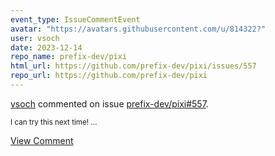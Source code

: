 ```yaml
---
event_type: IssueCommentEvent
avatar: "https://avatars.githubusercontent.com/u/814322?"
user: vsoch
date: 2023-12-14
repo_name: prefix-dev/pixi
html_url: https://github.com/prefix-dev/pixi/issues/557
repo_url: https://github.com/prefix-dev/pixi
---
```


<a href='https://github.com/vsoch' target='_blank'>vsoch</a> commented on issue <a href='https://github.com/prefix-dev/pixi/issues/557' target='_blank'>prefix-dev/pixi#557</a>.

<small>I can try this next time!...</small>

<a href='https://github.com/prefix-dev/pixi/issues/557' target='_blank'>View Comment</a>